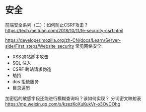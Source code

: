 # 安全

前端安全系列（二）：如何防止CSRF攻击？
https://tech.meituan.com/2018/10/11/fe-security-csrf.html

https://developer.mozilla.org/zh-CN/docs/Learn/Server-side/First_steps/Website_security
常见网络安全:

- XSS  跨站脚本攻击
- SQL 注入
- CSRF 跨站请求伪造
- 劫持
- dos 拒绝服务
- 目录遍历


加密后的敏感字段还能进行模糊查询吗？该如何实现？
分词密文映射表
https://mp.weixin.qq.com/s/kzezKoXuKukVr-o3OvCOhg
